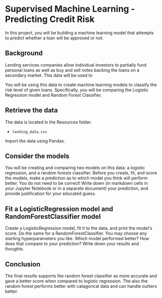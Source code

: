 # Supervised Machine Learning - Predicting Credit Risk

In this project, you will be building a machine learning model that attempts to predict whether a loan will be approved or not. 

## Background

Lending services companies allow individual investors to partially fund personal loans as well as buy and sell notes backing the loans on a secondary market. This data will be used to 

You will be using this data to create machine learning models to classify the risk level of given loans. Specifically, you will be comparing the Logistic Regression model and Random Forest Classifier.



## Retrieve the data

The data is located in the Resources folder.

* `lending_data.csv`

Import the data using Pandas.

## Consider the models

You will be creating and comparing two models on this data: a logistic regression, and a random forests classifier. Before you create, fit, and score the models, make a prediction as to which model you think will perform better. You do not need to be correct! Write down (in markdown cells in your Jupyter Notebook or in a separate document) your prediction, and provide justification for your educated guess.

## Fit a LogisticRegression model and RandomForestClassifier model

Create a LogisticRegression model, fit it to the data, and print the model's score. Do the same for a RandomForestClassifier. You may choose any starting hyperparameters you like. Which model performed better? How does that compare to your prediction? Write down your results and thoughts.

## Conclusion

The final results supports the random forest classifier as more accurate and gave a better score when compared to logistic regression. The also the random forest performs better with catagorical data and can handle outliers better.

